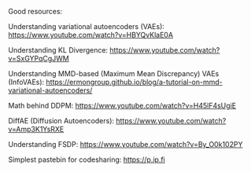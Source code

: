 Good resources:

Understanding variational autoencoders (VAEs): https://www.youtube.com/watch?v=HBYQvKlaE0A

Understanding KL Divergence: https://www.youtube.com/watch?v=SxGYPqCgJWM

Understanding MMD-based (Maximum Mean Discrepancy) VAEs (InfoVAEs): https://ermongroup.github.io/blog/a-tutorial-on-mmd-variational-autoencoders/

Math behind DDPM: https://www.youtube.com/watch?v=H45lF4sUgiE

DiffAE (Diffusion Autoencoders): https://www.youtube.com/watch?v=Amp3K1YsRXE

Understanding FSDP: https://www.youtube.com/watch?v=By_O0k102PY

Simplest pastebin for codesharing: https://p.ip.fi
